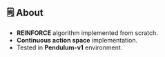 ## 🗒 About

- **REINFORCE** algorithm implemented from scratch.
- **Continuous action space** implementation.
- Tested in **Pendulum-v1** environment.
